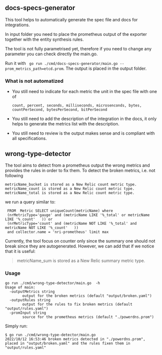 ## docs-specs-generator

This tool helps to automatically generate the spec file and docs for integrations.

In input folder you need to place the prometheus output of the exporter together with the entity
synthesis rules.

The tool is not fully parametrised yet, therefore if you need to change any parameter you can check 
directly the main.go.

Run it with ` go run ./cmd/docs-specs-generator/main.go --prom_metrics_path=etcd.prom`. The output is placed in the output folder.

### What is not automatized

 - You still need to indicate for each metric the unit in the spec file with one of 
   ```
   count, percent, seconds, milliseconds, microsenconds, bytes,
   countPerSecond, bytesPerSecond, bitPerSecond
   ```

 - You still need to add the description of the integration in the docs, it only helps to generate the metrics list with
   the description.   

 - You still need to review is the output makes sense and is compliant with all specifications.


## wrong-type-detector

The tool aims to detect from a prometheus output the wrong metrics and provides the rules in order to fix them.
To detect the broken metrics, i.e. not following
```
metricName_bucket is stored as a New Relic count metric type.
metricName_count is stored as a New Relic count metric type.
metricName_total is stored as a New Relic count metric type.
```

we run a query similar to:
```
 FROM  Metric SELECT uniqueCount(metricName) where 
 (nrMetricType='gauge' and (metricName LIKE '%_total' or metricName LIKE '%_count'   )) or 
 (nrMetricType='count' and (metricName NOT LIKE '%_total' and metricName NOT LIKE '%_count'   ))  
 and collector.name = 'nri-prometheus' limit max
```


Currently, the tool focus on counter only since the summary one should not break since they are autogenerated.
However, we can add that if we notice that it is useful:
> metricName_sum is stored as a New Relic summary metric type.

### Usage


```
go run ./cmd/wrong-type-detector/main.go  -h              
Usage of main:
  -outputMetrics string
        output for the broken metrics (default "output/broken.yaml")
  -outputRules string
        output for the rules to fix broken metrics (default "output/rules.yaml")
  -promInput string
        source for the prometheus metrics (default "./powerdns.prom")
```

Simply run:
```
$ go run ./cmd/wrong-type-detector/main.go 
2022/10/12 16:53:46 broken metrics detected in "./powerdns.prom", placed in "output/broken.yaml" and the rules fixen them in "output/rules.yaml"
```
